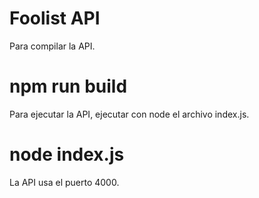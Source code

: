 # Foolist API

Para compilar la API.
  # npm run build

Para ejecutar la API, ejecutar con node el archivo index.js.
  # node index.js
  
La API usa el puerto 4000.
